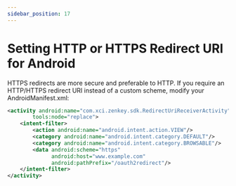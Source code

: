 ```yaml
---
sidebar_position: 17
---
```

# Setting HTTP or HTTPS Redirect URI for Android

HTTPS redirects are more secure and preferable to HTTP. If you require an HTTP/HTTPS redirect URI instead of a custom scheme, modify your AndroidManifest.xml:

```xml
<activity android:name="com.xci.zenkey.sdk.RedirectUriReceiverActivity"  
        tools:node="replace">
    <intent-filter>
        <action android:name="android.intent.action.VIEW"/>
        <category android:name="android.intent.category.DEFAULT"/>
        <category android:name="android.intent.category.BROWSABLE"/> 
        <data android:scheme="https"
              android:host="www.example.com"
              android:pathPrefix="/oauth2redirect"/> 
    </intent-filter>
</activity>
```